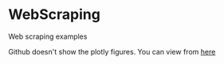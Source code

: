 # WebScraping
Web scraping examples

Github doesn't show the plotly figures. You can view from [here](https://nbviewer.jupyter.org/github/aParsecFromFuture/WebScraping/blob/main/imdb/chart.ipynb) 
